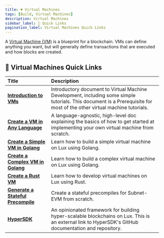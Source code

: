 ```yaml
---
title: ▼ Virtual Machines
tags: [Build, Virtual Machines]
description: Virtual Machines 
sidebar_label: 🔗 Quick Links
pagination_label: Virtual Machines Quick Links
---
```


A [Virtual Machine (VM)](/learn/lux/virtual-machines) is a blueprint for a
blockchain. VMs can define anything you want, but will generally define transactions that are 
executed and how blocks are created.

## 🔗 Virtual Machines Quick Links

| Title      | Description |
| :------------------------------------------------- | :-------------------------------------------------------------------------------------------------------------------------------------------------- |
| [**Introduction to VMs**](/build/vm/intro.md) | Introductory document to Virtual Machine Development, including some simple tutorials. This document is a Prerequisite for most of the other virtual machine tutorials. |
| [**Create a VM in Any Language**](/build/vm/create/any-lang-vm.md)  | A language-agnostic, high-level doc explaining the basics of how to get started at implementing your own virtual machine from scratch.|
| [**Create a Simple VM in Golang**](/build/vm/create/golang-vm-simple.md)      | Learn how to build a simple virtual machine  on Lux using Golang. |
| [**Create a Complex VM in Golang**](/build/vm/create/golang-vm-complex.md)      | Learn how to build a complex virtual machine on Lux using Golang. |
| [**Create a Rust VM**](/build/vm/create/rust-vm.md)      | Learn how to develop virtual machines on Lux using Rust. |
| [**Generate a Stateful Precompile**](/build/vm/evm/intro.md)      | Create a stateful precompiles for Subnet-EVM from scratch. |
| [**HyperSDK**](https://github.com/luxdefi/hypersdk#readme)      | An opinionated framework for building hyper-scalable blockchains on Lux. This is an external link to HyperSDK's GitHub documentation and repository.|
